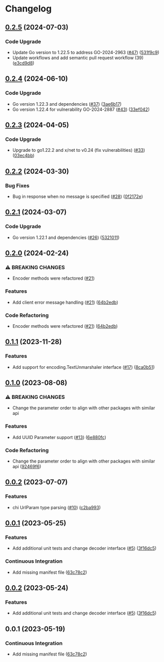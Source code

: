 # Changelog

## [0.2.5](https://github.com/cccteam/httpio/compare/v0.2.4...v0.2.5) (2024-07-03)


### Code Upgrade

* Update Go version to 1.22.5 to address GO-2024-2963 ([#47](https://github.com/cccteam/httpio/issues/47)) ([531f9c9](https://github.com/cccteam/httpio/commit/531f9c93aea98158deeef60cc361a6889ee32e00))
* Update workflows and add semantic pull request workflow (39) ([e3cd9d8](https://github.com/cccteam/httpio/commit/e3cd9d8216fb0cc1e211670405f6089a611edd77))

## [0.2.4](https://github.com/cccteam/httpio/compare/v0.2.3...v0.2.4) (2024-06-10)


### Code Upgrade

* Go version 1.22.3 and dependencies ([#37](https://github.com/cccteam/httpio/issues/37)) ([3ae6b17](https://github.com/cccteam/httpio/commit/3ae6b174343d38a13d9a2e411ed9b29ba806d197))
* Go version 1.22.4 for vulnerability GO-2024-2887 ([#43](https://github.com/cccteam/httpio/issues/43)) ([33ef042](https://github.com/cccteam/httpio/commit/33ef042f727f84ad94fe777f3b21685880663756))

## [0.2.3](https://github.com/cccteam/httpio/compare/v0.2.2...v0.2.3) (2024-04-05)


### Code Upgrade

* Upgrade to go1.22.2 and x/net to v0.24 (fix vulnerabilities) ([#33](https://github.com/cccteam/httpio/issues/33)) ([03ec4bb](https://github.com/cccteam/httpio/commit/03ec4bbbf06ff25a4678550cb6cedc0e8de289a7))

## [0.2.2](https://github.com/cccteam/httpio/compare/v0.2.1...v0.2.2) (2024-03-30)


### Bug Fixes

* Bug in response when no message is specified ([#28](https://github.com/cccteam/httpio/issues/28)) ([0f2172e](https://github.com/cccteam/httpio/commit/0f2172ec726d01caa5ada6a8d6e1ed40da34f709))

## [0.2.1](https://github.com/cccteam/httpio/compare/v0.2.0...v0.2.1) (2024-03-07)


### Code Upgrade

* Go version 1.22.1 and dependencies ([#26](https://github.com/cccteam/httpio/issues/26)) ([5321011](https://github.com/cccteam/httpio/commit/53210113b126bf8778b29ef85832edf712930863))

## [0.2.0](https://github.com/cccteam/httpio/compare/v0.1.1...v0.2.0) (2024-02-24)


### ⚠ BREAKING CHANGES

* Encoder methods were refactored ([#21](https://github.com/cccteam/httpio/issues/21))

### Features

* Add client error message handling ([#21](https://github.com/cccteam/httpio/issues/21)) ([64b2edb](https://github.com/cccteam/httpio/commit/64b2edb7de7ae9b2b1a3a07df01cfc1d8ec81e6d))


### Code Refactoring

* Encoder methods were refactored ([#21](https://github.com/cccteam/httpio/issues/21)) ([64b2edb](https://github.com/cccteam/httpio/commit/64b2edb7de7ae9b2b1a3a07df01cfc1d8ec81e6d))

## [0.1.1](https://github.com/cccteam/httpio/compare/v0.1.0...v0.1.1) (2023-11-28)


### Features

* Add support for encoding.TextUnmarshaler interface ([#17](https://github.com/cccteam/httpio/issues/17)) ([8ca0b51](https://github.com/cccteam/httpio/commit/8ca0b51652f6887c70751296f9fd3076b9cdebfc))

## [0.1.0](https://github.com/cccteam/httpio/compare/v0.0.2...v0.1.0) (2023-08-08)


### ⚠ BREAKING CHANGES

* Change the parameter order to align with other packages with similar api

### Features

* Add UUID Parameter support ([#13](https://github.com/cccteam/httpio/issues/13)) ([6e880fc](https://github.com/cccteam/httpio/commit/6e880fc72ac958b41c3ea1e9f8676aeccf97eec9))


### Code Refactoring

* Change the parameter order to align with other packages with similar api ([92469f6](https://github.com/cccteam/httpio/commit/92469f6abd451b92a10a3bc51dc235cf5daf85df))

## [0.0.2](https://github.com/cccteam/httpio/compare/v0.0.1...v0.0.2) (2023-07-07)


### Features

* chi UrlParam type parsing ([#10](https://github.com/cccteam/httpio/issues/10)) ([c2ba993](https://github.com/cccteam/httpio/commit/c2ba9931905d3e9894b9c63821aaf39e696d69fd))

## [0.0.1](https://github.com/cccteam/httpio/compare/v0.0.2...v0.0.1) (2023-05-25)


### Features

* Add additional unit tests and change decoder interface ([#5](https://github.com/cccteam/httpio/issues/5)) ([3f16dc5](https://github.com/cccteam/httpio/commit/3f16dc5c19168790261a8ccfaaf4118b310c4219))


### Continuous Integration

* Add missing manifest file ([63c78c2](https://github.com/cccteam/httpio/commit/63c78c20b2d88d15343af8865f3fe9da316bb9f7))

## [0.0.2](https://github.com/cccteam/httpio/compare/httpio-v0.0.1...httpio-v0.0.2) (2023-05-24)


### Features

* Add additional unit tests and change decoder interface ([#5](https://github.com/cccteam/httpio/issues/5)) ([3f16dc5](https://github.com/cccteam/httpio/commit/3f16dc5c19168790261a8ccfaaf4118b310c4219))

## 0.0.1 (2023-05-19)


### Continuous Integration

* Add missing manifest file ([63c78c2](https://github.com/cccteam/httpio/commit/63c78c20b2d88d15343af8865f3fe9da316bb9f7))
